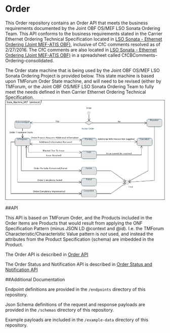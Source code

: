 # Order

This Order repository contains an Order API that meets the business requirements documented by the Joint OBF OS/MEF LSO Sonata Ordering Team.
This API conforms to the business requirements stated in the Carrier Ethernet Ordering Technical Specification located in [LSO Sonata - Ethernet Ordering (Joint MEF-ATIS OBF)](https://wiki.mef.net/display/AL/Ethernet+Ordering+Contributions), inclusive of CfC comments resolved as of 2/27/2016.
The CfC comments are also located in [LSO Sonata - Ethernet Ordering (Joint MEF-ATIS OBF)](https://wiki.mef.net/display/AL/Ethernet+Ordering+Contributions) in a spreadsheet called CfCBComments-Ordering-consolidated.

The Order state machine that is being used by the Joint OBF OS/MEF LSO Sonata Ordering Project is provided below. This state machine is based upon TMForum Order State machine, and will need to be revised (either by TMForum, or the Joint OBF OS/MEF LSO Sonata Ordering Team to fully meet the needs defined in then Carrier Ethernet Ordering Technical Specification.
![Order State Machine](MEF_OrderStateDiagram.png)

##API

This API is based on TMForum Order, and the Products included in the Order Items are Products that would result from applying the ONF Specification Pattern (minus JSON LD @context and @id). I.e. the TMForum Characteristic/Characteristic Value pattern is *not* used, and instead the attributes from the Product Specification (schema) are imbedded in the Product.

The Order API is described in [Order API](order-api.md)

The Order Status and Notification API is described in [Order Status and Notification API](order-status-and-notification-api.md)


##Additional Documentation

Endpoint definitions are provided in the `/endpoints` directory of this repository.

Json Schema definitions of the request and response payloads are provided in the `/schemas` directory of this repository.

Example payloads are included in the `/example-data` directory of this repository.
